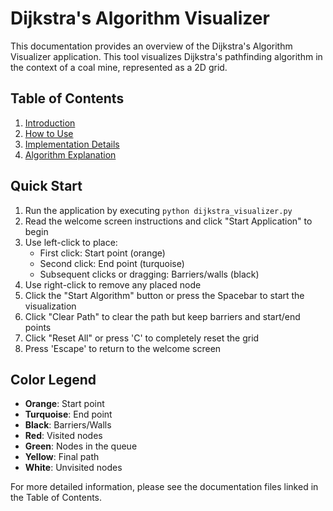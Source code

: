 # Dijkstra's Algorithm Visualizer

This documentation provides an overview of the Dijkstra's Algorithm Visualizer application. This tool visualizes Dijkstra's pathfinding algorithm in the context of a coal mine, represented as a 2D grid.

## Table of Contents

1. [Introduction](introduction.md)
2. [How to Use](how_to_use.md)
3. [Implementation Details](implementation_details.md)
4. [Algorithm Explanation](algorithm_explanation.md)

## Quick Start

1. Run the application by executing `python dijkstra_visualizer.py`
2. Read the welcome screen instructions and click "Start Application" to begin
3. Use left-click to place:
   - First click: Start point (orange)
   - Second click: End point (turquoise)
   - Subsequent clicks or dragging: Barriers/walls (black)
4. Use right-click to remove any placed node
5. Click the "Start Algorithm" button or press the Spacebar to start the visualization
6. Click "Clear Path" to clear the path but keep barriers and start/end points
7. Click "Reset All" or press 'C' to completely reset the grid
8. Press 'Escape' to return to the welcome screen

## Color Legend

- **Orange**: Start point
- **Turquoise**: End point
- **Black**: Barriers/Walls
- **Red**: Visited nodes
- **Green**: Nodes in the queue
- **Yellow**: Final path
- **White**: Unvisited nodes

For more detailed information, please see the documentation files linked in the Table of Contents.